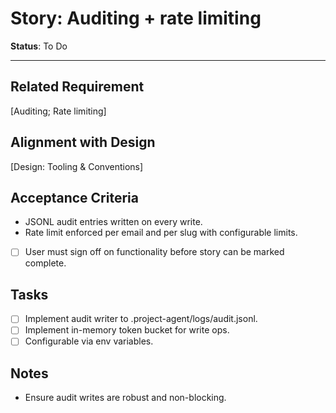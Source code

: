# Story: Auditing + rate limiting

**Status**: To Do

---

## Related Requirement

[Auditing; Rate limiting]

## Alignment with Design

[Design: Tooling & Conventions]

## Acceptance Criteria

- JSONL audit entries written on every write.
- Rate limit enforced per email and per slug with configurable limits.
- [ ] User must sign off on functionality before story can be marked complete.

## Tasks

- [ ] Implement audit writer to .project-agent/logs/audit.jsonl.
- [ ] Implement in-memory token bucket for write ops.
- [ ] Configurable via env variables.

## Notes

- Ensure audit writes are robust and non-blocking.
